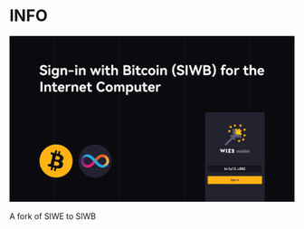  # INFO

![Sign in with Bitcoin for the Internet Computer](/media/new_header.png)

 A fork of SIWE to SIWB